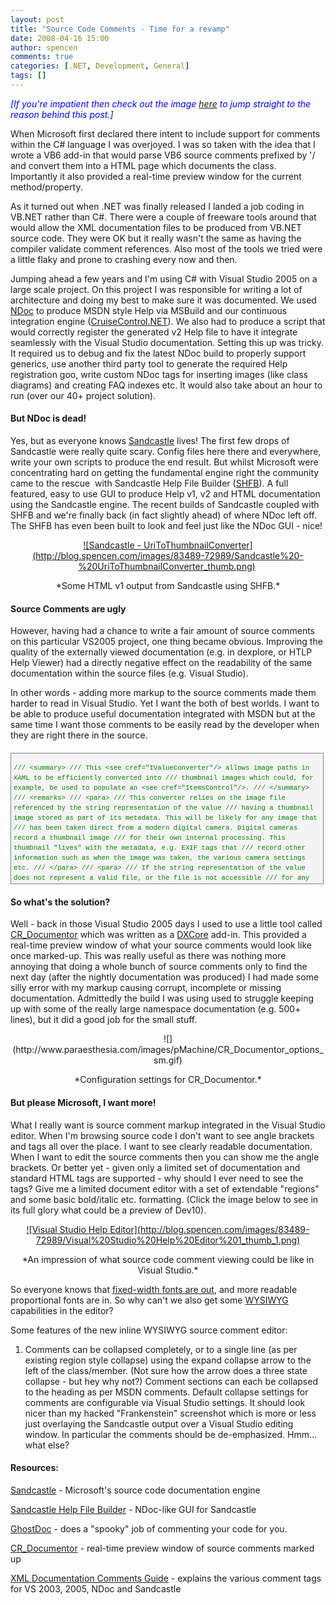 ```yaml
---
layout: post
title: "Source Code Comments - Time for a revamp"
date: 2008-04-16 15:00
author: spencen
comments: true
categories: [.NET, Development, General]
tags: []
---
```



<font color="#0000ff">*[If you're impatient then check out the image [here](http://blog.spencen.com/images/83489-72989/Visual%20Studio%20Help%20Editor%201_4.png) to jump straight to the reason behind this post.]*</font>
 

When Microsoft first declared there intent to include support for comments within the C# language I was overjoyed. I was so taken with the idea that I wrote a VB6 add-in that would parse VB6 source comments prefixed by '/ and convert them into a HTML page which documents the class. Importantly it also provided a real-time preview window for the current method/property.
 

As it turned out when .NET was finally released I landed a job coding in VB.NET rather than C#. There were a couple of freeware tools around that would allow the XML documentation files to be produced from VB.NET source code. They were OK but it really wasn't the same as having the compiler validate comment references. Also most of the tools we tried were a little flaky and prone to crashing every now and then.
 

Jumping ahead a few years and I'm using C# with Visual Studio 2005 on a large scale project. On this project I was responsible for writing a lot of architecture and doing my best to make sure it was documented. We used [NDoc](http://ndoc.sourceforge.net/) to produce MSDN style Help via MSBuild and our continuous integration engine ([CruiseControl.NET](http://sourceforge.net/projects/ccnet/)). We also had to produce a script that would correctly register the generated v2 Help file to have it integrate seamlessly with the Visual Studio documentation. Setting this up was tricky. It required us to debug and fix the latest NDoc build to properly support generics, use another third party tool to generate the required Help registration goo, write custom NDoc tags for inserting images (like class diagrams) and creating FAQ indexes etc. It would also take about an hour to run (over our 40+ project solution).
 

#### But NDoc is dead!

 

Yes, but as everyone knows [Sandcastle](http://www.codeplex.com/Sandcastle) lives! The first few drops of Sandcastle were really quite scary. Config files here there and everywhere, write your own scripts to produce the end result. But whilst Microsoft were concentrating hard on getting the fundamental engine right the community came to the rescue&nbsp; with Sandcastle Help File Builder ([SHFB](http://www.codeplex.com/SHFB)). A full featured, easy to use GUI to produce Help v1, v2 and HTML documentation using the Sandcastle engine. The recent builds of Sandcastle coupled with SHFB and we're finally back (in fact slightly ahead) of where NDoc left off. The SHFB has even been built to look and feel just like the NDoc GUI - nice!
 <p align="center"><a href="http://blog.spencen.com/images/83489-72989/Sandcastle%20-%20UriToThumbnailConverter.png" target="_blank">![Sandcastle - UriToThumbnailConverter](http://blog.spencen.com/images/83489-72989/Sandcastle%20-%20UriToThumbnailConverter_thumb.png)</a>&nbsp;
 <p align="center">*Some HTML v1 output from Sandcastle using SHFB.*
 

#### Source Comments are ugly

 

However, having had a chance to write a fair amount of source comments on this particular VS2005 project, one thing became obvious. Improving the quality of the externally viewed documentation (e.g. in dexplore, or HTLP Help Viewer) had a directly negative effect on the readability of the same documentation within the source files (e.g. Visual Studio).
 

In other words - adding more markup to the source comments made them harder to read in Visual Studio. Yet I want the both of best worlds. I want to be able to produce useful documentation integrated with MSDN but at the same time I want those comments to be easily read by the developer when they are right there in the source.
 <div style="border-right: gray 1px solid; padding-right: 4px; border-top: gray 1px solid; padding-left: 4px; font-size: 8pt; padding-bottom: 4px; margin: 20px 0px 10px; overflow: auto; border-left: gray 1px solid; width: 97.5%; cursor: text; max-height: 200px; line-height: 12pt; padding-top: 4px; border-bottom: gray 1px solid; font-family: consolas, 'Courier New', courier, monospace; background-color: #f4f4f4">

<span style="color: #008000">/// &lt;summary&gt;</span>
<span style="color: #008000">/// This &lt;see cref="IValueConverter"/&gt; allows image paths in XAML to be efficiently converted into</span>
<span style="color: #008000">/// thumbnail images which could, for example, be used to populate an &lt;see cref="ItemsControl"/&gt;.</span>
<span style="color: #008000">/// &lt;/summary&gt;</span>
<span style="color: #008000">/// &lt;remarks&gt;</span>
<span style="color: #008000">/// &lt;para&gt;</span>
<span style="color: #008000">/// This converter relies on the image file referenced by the string representation of the value</span>
<span style="color: #008000">/// having a thumbnail image stored as part of its metadata. This will be likely for any image that</span>
<span style="color: #008000">/// has been taken direct from a modern digital camera. Digital cameras  record a thumbnail image</span>
<span style="color: #008000">/// for their own internal processing. This thumbnail "lives" with the metadata, e.g. EXIF tags that</span>
<span style="color: #008000">/// record other information such as when the image was taken, the various camera settings etc.</span>
<span style="color: #008000">/// &lt;/para&gt;</span>
<span style="color: #008000">/// &lt;para&gt;</span>
<span style="color: #008000">/// If the string representation of the value does not represent a valid file, or the file is not accessible</span>
<span style="color: #008000">/// for any reason then a default image will be returned.</span>
<span style="color: #008000">/// &lt;/para&gt;</span>
<span style="color: #008000">/// &lt;note&gt;If this converter is used with a non-string value it will perform a &lt;c&gt;ToString()&lt;/c&gt; on</span>
<span style="color: #008000">/// the method in order to generate a string which will then be translated to a URI used to</span>
<span style="color: #008000">/// load the image.&lt;/note&gt;</span>
<span style="color: #008000">/// &lt;/remarks&gt;</span>
<span style="color: #008000">/// &lt;example&gt;</span>
<span style="color: #008000">/// The following example shows how the converter can be used in XAML.</span>
<span style="color: #008000">/// &lt;code lang="XML" title="Using the UriToThumbnailConverter in XAML" numberLines="true"&gt;</span>
<span style="color: #008000">/// &amp;lt;converters:UriToThumbnailConverter x:Key="uriToThumbnailConverter"/&amp;gt;</span>
<span style="color: #008000">/// ...</span>
<span style="color: #008000">/// &amp;lt;Image Source="{Binding Path=FilePath, Converter={StaticResource uriToThumbnailConverter}}" Height="90" /&amp;gt;</span>
<span style="color: #008000">/// &lt;/code&gt;</span>
<span style="color: #008000">/// &lt;/example&gt;</span>
<span style="color: #0000ff">public</span> <span style="color: #0000ff">class</span> UriToThumbnailConverter : IValueConverter
{
<span style="color: #008000">/// &lt;summary&gt;</span>
<span style="color: #008000">/// Converts a string containing an image path (URI) into the thumbnail &lt;see cref="BitmapSource"&gt;bitmap&lt;/see&gt;</span>
<span style="color: #008000">/// image contained within the image.</span>
<span style="color: #008000">/// &lt;/summary&gt;</span>
<span style="color: #008000">/// &lt;param name="value"&gt;The value produced by the binding source.&lt;/param&gt;</span>
<span style="color: #008000">/// &lt;param name="targetType"&gt;The type of the binding target property.&lt;/param&gt;</span>
<span style="color: #008000">/// &lt;param name="parameter"&gt;The converter parameter to use.&lt;/param&gt;</span>
<span style="color: #008000">/// &lt;param name="culture"&gt;The culture to use in the converter.&lt;/param&gt;</span>
<span style="color: #008000">/// &lt;returns&gt;</span>
<span style="color: #008000">/// A converted value. If the method returns &lt;see langword="null"/&gt;, the valid &lt;see langword="null"/&gt; value is used.</span>
<span style="color: #008000">/// &lt;/returns&gt;</span>
<span style="color: #0000ff">public</span> <span style="color: #0000ff">object</span> Convert(<span style="color: #0000ff">object</span> <span style="color: #0000ff">value</span>, Type targetType, <span style="color: #0000ff">object</span> parameter, System.Globalization.CultureInfo culture)
{
<span style="color: #0000ff">try</span>
{
BitmapFrame bitmap = BitmapFrame.Create(<span style="color: #0000ff">new</span> Uri(<span style="color: #0000ff">value</span>.ToString()), BitmapCreateOptions.DelayCreation, BitmapCacheOption.OnDemand);
<span style="color: #0000ff">return</span> bitmap.Thumbnail;
}
<span style="color: #0000ff">catch</span>
{
<span style="color: #0000ff">return</span> System.Drawing.SystemIcons.Exclamation.ToBitmap();
}
}
</div>


#### So what's the solution?




Well - back in those Visual Studio 2005 days I used to use a little tool called [CR_Documentor](http://www.paraesthesia.com/archive/2004/11/15/cr_documentor---the-documentor-plug-in-for-dxcore.aspx) which was written as a [DXCore](http://www.devexpress.com/Products/NET/IDETools/DXCore/) add-in. This provided a real-time preview window of what your source comments would look like once marked-up. This was really useful as there was nothing more annoying that doing a whole bunch of source comments only to find the next day (after the nightly documentation was produced) I had made some silly error with my markup causing corrupt, incomplete or missing documentation. Admittedly the build I was using used to struggle keeping up with some of the really large namespace documentation (e.g. 500+ lines), but it did a good job for the small stuff.

<p align="center">![](http://www.paraesthesia.com/images/pMachine/CR_Documentor_options_sm.gif) 

<p align="center">*Configuration settings for CR_Documentor.*



#### But please Microsoft, I want more!




What I really want is source comment markup integrated in the Visual Studio editor. When I'm browsing source code I don't want to see angle brackets and tags all over the place. I want to see clearly readable documentation. When I want to edit the source comments then you can show me the angle brackets. Or better yet - given only a limited set of documentation and standard HTML tags are supported - why should I ever need to see the tags? Give me a limited document editor with a set of extendable "regions" and some basic bold/italic etc. formatting. (Click the image below to see in its full glory what could be a preview of Dev10).

<p align="center"><a href="http://blog.spencen.com/images/83489-72989/Visual%20Studio%20Help%20Editor%201_4.png" target="_blank">![Visual Studio Help Editor](http://blog.spencen.com/images/83489-72989/Visual%20Studio%20Help%20Editor%201_thumb_1.png)</a> 

<p align="center">*An impression of what source code comment viewing could be like in Visual Studio.*



So everyone knows that [fixed-width fonts are out](http://blog.spencen.com/2007/11/09/fixed-width-fonts-are-so-80s.aspx), and more readable proportional fonts are in. So why can't we also get some [WYSIWYG](http://en.wikipedia.org/wiki/WYSIWYG) capabilities in the editor?



Some features of the new inline WYSIWYG source comment editor:



1.  Comments can be collapsed completely, or to a single line (as per existing region style collapse) using the expand collapse arrow to the left of the class/member. (Not sure how the arrow does a three state collapse - but hey why not?)
Comment sections can each be collapsed to the heading as per MSDN comments.
Default collapse settings for comments are configurable via Visual Studio settings.
It should look nicer than my hacked "Frankenstein" screenshot which is more or less just overlaying the Sandcastle output over a Visual Studio editing window. In particular the comments should be de-emphasized.
Hmm... what else?


#### Resources:




[Sandcastle](http://www.codeplex.com/Sandcastle) - Microsoft's source code documentation engine



[Sandcastle Help File Builder](http://www.codeplex.com/SHFB) - NDoc-like GUI for Sandcastle



[GhostDoc](http://www.roland-weigelt.de/ghostdoc/) - does a "spooky" job of commenting your code for you.



[CR_Documentor](http://www.paraesthesia.com/archive/2004/11/15/cr_documentor---the-documentor-plug-in-for-dxcore.aspx) - real-time preview window of source comments marked up



[XML Documentation Comments Guide](http://www.dynicity.com/products/XmlDocComments.aspx) - explains the various comment tags for VS 2003, 2005, NDoc and Sandcastle


